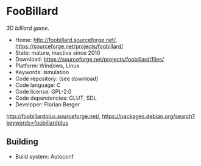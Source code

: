 # FooBillard

_3D billiard game._

- Home: http://foobillard.sourceforge.net/, https://sourceforge.net/projects/foobillard/
- State: mature, inactive since 2010
- Download: https://sourceforge.net/projects/foobillard/files/
- Platform: Windows, Linux
- Keywords: simulation
- Code repository: (see download)
- Code language: C
- Code license: GPL-2.0
- Code dependencies: GLUT, SDL
- Developer: Florian Berger

http://foobillardplus.sourceforge.net/, https://packages.debian.org/search?keywords=foobillardplus

## Building

- Build system: Autoconf
